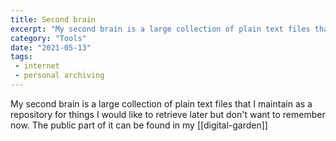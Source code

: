 ```yaml
---
title: Second brain 
excerpt: "My second brain is a large collection of plain text files that I maintain as a repository for things I would like to retrieve later but don't want to remember now."
category: "Tools"
date: "2021-05-13"
tags:
 - internet
 - personal archiving
---
```

My second brain is a large collection of plain text files that I maintain as a repository for things I would like to retrieve later but don't want to remember now. The public part of it can be found in my [[digital-garden]]